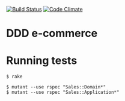 [![Build Status](https://travis-ci.org/mlomnicki/ddd-ecommerce.svg?branch=master)](https://travis-ci.org/mlomnicki/ddd-ecommerce)
[![Code Climate](https://codeclimate.com/github/mlomnicki/ddd-ecommerce/badges/gpa.svg)](https://codeclimate.com/github/mlomnicki/ddd-ecommerce)

# DDD e-commerce

# Running tests

    $ rake

    $ mutant --use rspec "Sales::Domain*"
    $ mutant --use rspec "Sales::Application*"
